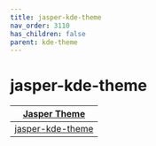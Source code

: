 ```yaml
---
title: jasper-kde-theme
nav_order: 3110
has_children: false
parent: kde-theme
---
```



# jasper-kde-theme

| [Jasper Theme](https://samwhelp.github.io/note-about-theme/read/desktop-theme/themes/jasper-theme.html) |
| --- |
| [jasper-kde-theme](https://github.com/vinceliuice/Jasper-kde) |
